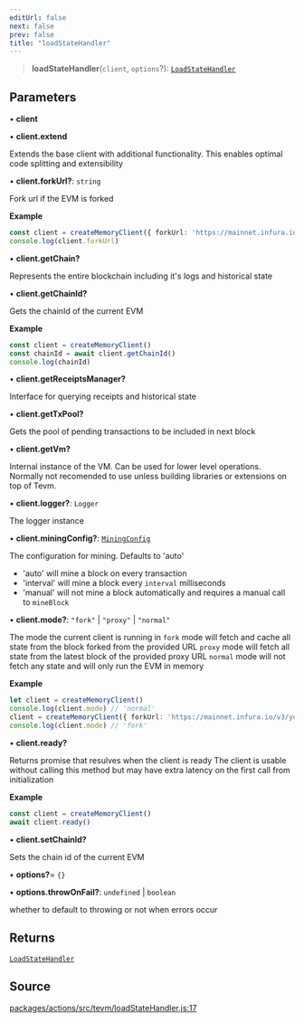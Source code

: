 ```yaml
---
editUrl: false
next: false
prev: false
title: "loadStateHandler"
---
```


> **loadStateHandler**(`client`, `options`?): [`LoadStateHandler`](/reference/actions-types/type-aliases/loadstatehandler/)

## Parameters

• **client**

• **client\.extend**

Extends the base client with additional functionality. This enables optimal code splitting
and extensibility

• **client\.forkUrl?**: `string`

Fork url if the EVM is forked

**Example**
```ts
const client = createMemoryClient({ forkUrl: 'https://mainnet.infura.io/v3/your-api-key' })
console.log(client.forkUrl)
```

• **client\.getChain?**

Represents the entire blockchain including it's logs and historical state

• **client\.getChainId?**

Gets the chainId of the current EVM

**Example**
```ts
const client = createMemoryClient()
const chainId = await client.getChainId()
console.log(chainId)
```

• **client\.getReceiptsManager?**

Interface for querying receipts and historical state

• **client\.getTxPool?**

Gets the pool of pending transactions to be included in next block

• **client\.getVm?**

Internal instance of the VM. Can be used for lower level operations.
Normally not recomended to use unless building libraries or extensions
on top of Tevm.

• **client\.logger?**: `Logger`

The logger instance

• **client\.miningConfig?**: [`MiningConfig`](/reference/base-client/type-aliases/miningconfig/)

The configuration for mining. Defaults to 'auto'
- 'auto' will mine a block on every transaction
- 'interval' will mine a block every `interval` milliseconds
- 'manual' will not mine a block automatically and requires a manual call to `mineBlock`

• **client\.mode?**: `"fork"` \| `"proxy"` \| `"normal"`

The mode the current client is running in
`fork` mode will fetch and cache all state from the block forked from the provided URL
`proxy` mode will fetch all state from the latest block of the provided proxy URL
`normal` mode will not fetch any state and will only run the EVM in memory

**Example**
```ts
let client = createMemoryClient()
console.log(client.mode) // 'normal'
client = createMemoryClient({ forkUrl: 'https://mainnet.infura.io/v3/your-api-key' })
console.log(client.mode) // 'fork'
```

• **client\.ready?**

Returns promise that resulves when the client is ready
The client is usable without calling this method but may
have extra latency on the first call from initialization

**Example**
```ts
const client = createMemoryClient()
await client.ready()
```

• **client\.setChainId?**

Sets the chain id of the current EVM

• **options?**= `{}`

• **options\.throwOnFail?**: `undefined` \| `boolean`

whether to default to throwing or not when errors occur

## Returns

[`LoadStateHandler`](/reference/actions-types/type-aliases/loadstatehandler/)

## Source

[packages/actions/src/tevm/loadStateHandler.js:17](https://github.com/evmts/tevm-monorepo/blob/main/packages/actions/src/tevm/loadStateHandler.js#L17)
